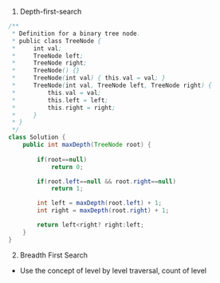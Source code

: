

1. Depth-first-search

```java
/**
 * Definition for a binary tree node.
 * public class TreeNode {
 *     int val;
 *     TreeNode left;
 *     TreeNode right;
 *     TreeNode() {}
 *     TreeNode(int val) { this.val = val; }
 *     TreeNode(int val, TreeNode left, TreeNode right) {
 *         this.val = val;
 *         this.left = left;
 *         this.right = right;
 *     }
 * }
 */
class Solution {
    public int maxDepth(TreeNode root) {
        
        if(root==null)
            return 0;

        if(root.left==null && root.right==null)
            return 1;

        int left = maxDepth(root.left) + 1;
        int right = maxDepth(root.right) + 1;

        return left<right? right:left;
    }
}
```


2. Breadth First Search

* Use the concept of level by level traversal, count of level